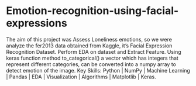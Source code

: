 # Emotion-recognition-using-facial-expressions
The aim of this project was Assess Loneliness emotions, so we were analyze the fer2013 data obtained from Kaggle, it’s Facial Expression Recognition Dataset. Perform EDA on dataset and Extract Feature. Using keras function method to_categorical() a vector which has integers that represent different categories, can be converted into a numpy array to detect emotion of the image.
Key Skills: Python | NumPy | Machine Learning | Pandas | EDA | Visualization | Algorithms | Matplotlib | Keras.
